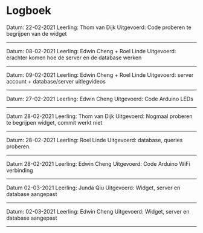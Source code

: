 # Logboek

Datum: 22-02-2021
Leerling: Thom van Dijk
Uitgevoerd: Code proberen te begrijpen van de widget

---
Datum: 08-02-2021
Leerling: Edwin Cheng + Roel Linde
Uitgevoerd: erachter komen hoe de server en de database werken

---

Datum: 09-02-2021
Leerling: Edwin Cheng + Roel Linde
Uitgevoerd: server account + database/server uitlegvideos

---

Datum: 27-02-2021
Leerling: Edwin Cheng
Uitgevoerd: Code Arduino LEDs

---

Datum 28-02-2021
Leerling: Thom van Dijk
Uitgevoerd: Nogmaal proberen te begrijpen widget, commit werkt niet

---

Datum: 28-02-2021
Leerling: Roel Linde
Uitgevoerd: database, queries proberen. 

---

Datum 28-02-2021
Leerling: Edwin Cheng
Uitgevoerd: Code Arduino WiFi verbinding

---

Datum 02-03-2021
Leerling: Junda Qiu
Uitgevoerd: Widget, server en database aangepast

---

Datum: 02-03-2021
Leerling: Edwin Cheng
Uitgevoerd: Widget, server en database aangepast

---
